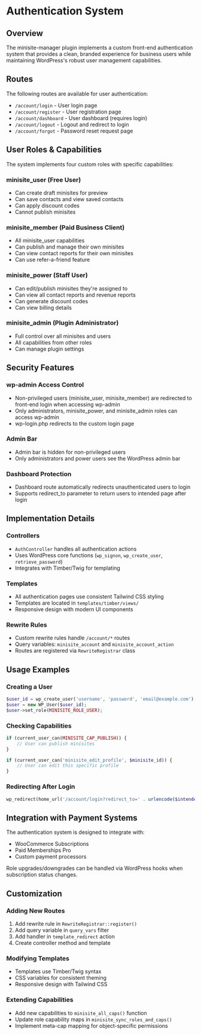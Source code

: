 # Authentication System

## Overview

The minisite-manager plugin implements a custom front-end authentication system that provides a clean, branded experience for business users while maintaining WordPress's robust user management capabilities.

## Routes

The following routes are available for user authentication:

- `/account/login` - User login page
- `/account/register` - User registration page  
- `/account/dashboard` - User dashboard (requires login)
- `/account/logout` - Logout and redirect to login
- `/account/forgot` - Password reset request page

## User Roles & Capabilities

The system implements four custom roles with specific capabilities:

### minisite_user (Free User)
- Can create draft minisites for preview
- Can save contacts and view saved contacts
- Can apply discount codes
- Cannot publish minisites

### minisite_member (Paid Business Client)
- All minisite_user capabilities
- Can publish and manage their own minisites
- Can view contact reports for their own minisites
- Can use refer-a-friend feature

### minisite_power (Staff User)
- Can edit/publish minisites they're assigned to
- Can view all contact reports and revenue reports
- Can generate discount codes
- Can view billing details

### minisite_admin (Plugin Administrator)
- Full control over all minisites and users
- All capabilities from other roles
- Can manage plugin settings

## Security Features

### wp-admin Access Control
- Non-privileged users (minisite_user, minisite_member) are redirected to front-end login when accessing wp-admin
- Only administrators, minisite_power, and minisite_admin roles can access wp-admin
- wp-login.php redirects to the custom login page

### Admin Bar
- Admin bar is hidden for non-privileged users
- Only administrators and power users see the WordPress admin bar

### Dashboard Protection
- Dashboard route automatically redirects unauthenticated users to login
- Supports redirect_to parameter to return users to intended page after login

## Implementation Details

### Controllers
- `AuthController` handles all authentication actions
- Uses WordPress core functions (`wp_signon`, `wp_create_user`, `retrieve_password`)
- Integrates with Timber/Twig for templating

### Templates
- All authentication pages use consistent Tailwind CSS styling
- Templates are located in `templates/timber/views/`
- Responsive design with modern UI components

### Rewrite Rules
- Custom rewrite rules handle `/account/*` routes
- Query variables: `minisite_account` and `minisite_account_action`
- Routes are registered via `RewriteRegistrar` class

## Usage Examples

### Creating a User
```php
$user_id = wp_create_user('username', 'password', 'email@example.com');
$user = new WP_User($user_id);
$user->set_role(MINISITE_ROLE_USER);
```

### Checking Capabilities
```php
if (current_user_can(MINISITE_CAP_PUBLISH)) {
    // User can publish minisites
}

if (current_user_can('minisite_edit_profile', $minisite_id)) {
    // User can edit this specific profile
}
```

### Redirecting After Login
```php
wp_redirect(home_url('/account/login?redirect_to=' . urlencode($intended_url)));
```

## Integration with Payment Systems

The authentication system is designed to integrate with:
- WooCommerce Subscriptions
- Paid Memberships Pro
- Custom payment processors

Role upgrades/downgrades can be handled via WordPress hooks when subscription status changes.

## Customization

### Adding New Routes
1. Add rewrite rule in `RewriteRegistrar::register()`
2. Add query variable in `query_vars` filter
3. Add handler in `template_redirect` action
4. Create controller method and template

### Modifying Templates
- Templates use Timber/Twig syntax
- CSS variables for consistent theming
- Responsive design with Tailwind CSS

### Extending Capabilities
- Add new capabilities to `minisite_all_caps()` function
- Update role capability maps in `minisite_sync_roles_and_caps()`
- Implement meta-cap mapping for object-specific permissions
